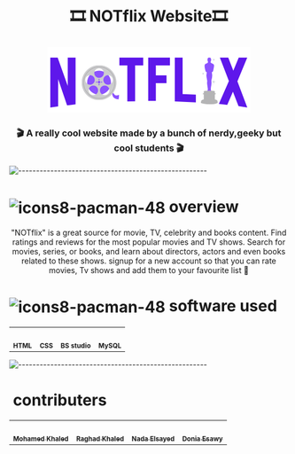 <H1 align="center">

 🎞 NOTflix Website🎞
 </H1>
<div align="center">
  <img src="https://raw.githubusercontent.com/DoniaEsawi/NotFlix/main/logo.png" alt=""/>
 </div>
 
 <h3 align="center">🎬 A really cool website made by a bunch of nerdy,geeky but cool students 🎬</h4>

![-----------------------------------------------------](https://i.ibb.co/KxX1cjt/upload-91aec5929c0f853dad72f5540ddb409e-1.png)




<H1>
<img src="https://github.com/seanprashad/slackmoji/blob/master/emoji/llamas/llama-sunglasses-gif.gif" alt="icons8-pacman-48" border="0" width=42px align="center"/> overview
 </H1>
 <p align="center">
 "NOTflix" is a great source for movie, TV, celebrity and books content. Find ratings and reviews for the most popular movies and TV shows. Search for movies, series, or books, and learn about directors, actors and even books related to these shows. signup for a new account so that you can rate movies, Tv shows and add them to your favourite list 💛
 </p>
 
 <H1>
<img src="https://raw.githubusercontent.com/seanprashad/slackmoji/master/emoji/blob/blob-bongo-gif.gif" alt="icons8-pacman-48" border="0" width=42px align="center"/> software used
 </H1>
<table>
  <tr>
    <td align="center"><img src="https://img.icons8.com/color/48/000000/html-5--v1.png" width="100px;" alt=""/><br /><sub><b>HTML</b></sub><br />
    </td><td align="center"><img src="https://img.icons8.com/color/48/000000/css3.png" width="100px;" alt=""/><br /><sub><b>CSS</b></sub><br />
    </td><td align="center"><img src="https://upload.wikimedia.org/wikipedia/commons/9/92/Bootstrap_Studio_Logo.png" width="100px;" alt=""/><br /><sub>
   <b>BS studio</b></sub><br />
    </td> <td align="center"><img src="https://img.icons8.com/color/48/000000/mysql-logo.png" width="100px;" alt=""/><br /><sub><b>MySQL</b></sub><br />
    </td>
    </tr>
  </table>
  
![-----------------------------------------------------](https://i.ibb.co/KxX1cjt/upload-91aec5929c0f853dad72f5540ddb409e-1.png)

 <h1> <img src="https://raw.githubusercontent.com/seanprashad/slackmoji/master/emoji/blob/blob-high-five.png" width=45px  alt="" align="center"/> contributers  
 </h1>
<div align="center">
<table>
  <tr>
    <td align="center"><a href="https://github.com/MohamedElhadidy001"><img src="https://avatars.githubusercontent.com/u/56936494?v=4" width="100px;" alt=""/><br /><sub><b>Mohamed Khaled</b></sub></a><br />
    </td><td align="center"><a href="https://github.com/Raghad-Khaled"><img src="https://avatars.githubusercontent.com/u/60848147?v=4" width="100px;" alt=""/><br /><sub><b>Raghad Khaled</b></sub></a><br />
    </td><td align="center"><a href="https://github.com/nadaelsayed11"><img src="https://avatars.githubusercontent.com/u/49396399?v=4" width="100px;" alt=""/><br /><sub><b>Nada Elsayed</b></sub></a><br />
    </td> <td align="center"><a href="https://github.com/DoniaEsawi"><img src="https://avatars.githubusercontent.com/u/56982963?v=4" width="100px;" alt=""/><br /><sub><b>Donia Esawy</b></sub></a><br />
    </td>
    </tr>
  </table>
</div>
